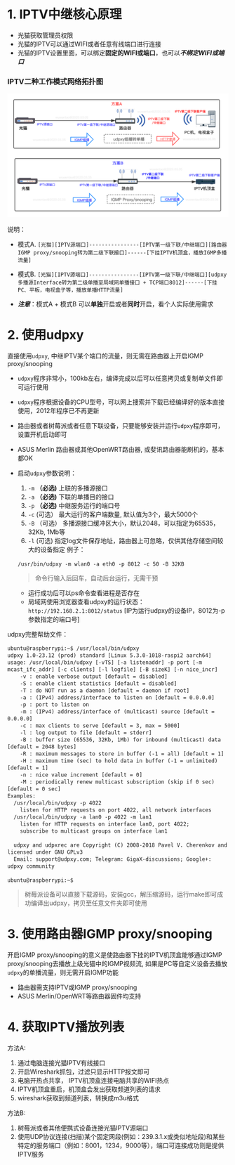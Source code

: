 # 1. IPTV中继核心原理
- 光猫获取管理员权限
- 光猫的IPTV可以通过WIFI或者任意有线端口进行连接
- 光猫的IPTV设置里面，可以绑定**固定的WIFI或端口**，也可以***不绑定WIFI或端口***

### IPTV二种工作模式网络拓扑图
![IPTV二种模式网络拓扑图](resource/iptv.png)

说明：
- 模式A. 
`
[光猫][IPTV源端口]----------------[IPTV第一级下联/中继端口][路由器IGMP proxy/snooping转为第二级下联接口]------[下挂IPTV机顶盒，播放IGMP多播流量]
`
- 模式B. 
`
[光猫][IPTV源端口]----------------[IPTV第一级下联/中继端口][udpxy多播源Interface转为第二级单播至局域网单播接口 + TCP端口8012]------[下挂PC、平板，电视盒子等，播放单播HTTP流量]
`

- ***注意***：模式A + 模式B 可以**单独**开启或者**同时**开启，看个人实际使用需求

# 2. 使用udpxy
直接使用`udpxy`, 中继IPTV某个端口的流量，则无需在路由器上开启IGMP proxy/snooping
- `udpxy`程序非常小，100kb左右，编译完成以后可以任意拷贝或复制单文件即可运行使用
- `udpxy`程序根据设备的CPU型号，可以网上搜索并下载已经编译好的版本直接使用，2012年程序已不再更新
- 路由器或者树莓派或者任意下联设备，只要能够安装并运行`udpxy`程序即可， 设置开机启动即可
- ASUS Merlin 路由器或其他OpenWRT路由器, 或斐讯路由器能刷机的，基本都OK
- 启动`udpxy`参数说明：
   1. `-m` **（必选)** 上联的多播源接口
   2. `-a` **（必选)** 下联的单播目的接口
   3. `-p` **（必选)** 中继服务运行的端口号
   4. `-c`  (可选） 最大运行的客户端数量, 默认值为3个，最大5000个
   5. `-B` （可选） 多播源接口缓冲区大小，默认2048，可以指定为65535，32Kb, 1Mb等
   6. `-l`  (可选)  指定log文件保存地址，路由器上可忽略，仅供其他存储空间较大的设备指定
   例子：
   
   `/usr/bin/udpxy -m wlan0 -a eth0 -p 8012 -c 50 -B 32KB`
   > 命令行输入后回车，自动后台运行，无需干预
   - 运行成功后可以ps命令查看进程是否存在
   - 局域网使用浏览器查看udpxy的运行状态： `http://192.168.2.1:8012/status`    [IP为运行udpxy的设备IP，8012为-p参数指定的端口号]

udpxy完整帮助文件：
```
ubuntu@raspberrypi:~$ /usr/local/bin/udpxy
udpxy 1.0-23.12 (prod) standard [Linux 5.3.0-1018-raspi2 aarch64]
usage: /usr/local/bin/udpxy [-vTS] [-a listenaddr] -p port [-m mcast_ifc_addr] [-c clients] [-l logfile] [-B sizeK] [-n nice_incr]
	-v : enable verbose output [default = disabled]
	-S : enable client statistics [default = disabled]
	-T : do NOT run as a daemon [default = daemon if root]
	-a : (IPv4) address/interface to listen on [default = 0.0.0.0]
	-p : port to listen on
	-m : (IPv4) address/interface of (multicast) source [default = 0.0.0.0]
	-c : max clients to serve [default = 3, max = 5000]
	-l : log output to file [default = stderr]
	-B : buffer size (65536, 32Kb, 1Mb) for inbound (multicast) data [default = 2048 bytes]
	-R : maximum messages to store in buffer (-1 = all) [default = 1]
	-H : maximum time (sec) to hold data in buffer (-1 = unlimited) [default = 1]
	-n : nice value increment [default = 0]
	-M : periodically renew multicast subscription (skip if 0 sec) [default = 0 sec]
Examples:
  /usr/local/bin/udpxy -p 4022
	listen for HTTP requests on port 4022, all network interfaces
  /usr/local/bin/udpxy -a lan0 -p 4022 -m lan1
	listen for HTTP requests on interface lan0, port 4022;
	subscribe to multicast groups on interface lan1

  udpxy and udpxrec are Copyright (C) 2008-2018 Pavel V. Cherenkov and licensed under GNU GPLv3
  Email: support@udpxy.com; Telegram: GigaX-discussions; Google+: udpxy community

ubuntu@raspberrypi:~$
```
> 树莓派设备可以直接下载源码，安装gcc，解压缩源码，运行make即可成功编译出udpxy，拷贝至任意文件夹即可使用

# 3. 使用路由器IGMP proxy/snooping
开启IGMP proxy/snooping的意义是使路由器下挂的IPTV机顶盒能够通过IGMP proxy/snooping去播放上级光猫中的IGMP视频流, 如果是PC等自定义设备去播放`udpxy`的单播流量，则无需开启IGMP功能
- 路由器需支持IPTV或IGMP proxy/snooping
- ASUS Merlin/OpenWRT等路由器固件均支持

# 4. 获取IPTV播放列表
方法A:
1. 通过电脑连接光猫IPTV有线接口
2. 开启Wireshark抓包，过滤只显示HTTP报文即可
3. 电脑开热点共享， IPTV机顶盒连接电脑共享的WIFI热点
4. IPTV机顶盒重启，机顶盒会发出获取频道列表的请求
5. wireshark获取到频道列表，转换成m3u格式

方法B:
1. 树莓派或者其他便携式设备连接光猫IPTV源端口
2. 使用UDP协议连接(扫描)某个固定网段(例如：239.3.1.x或类似地址段)和某些特定的服务端口（例如：8001，1234，9000等），端口可连接成功则是提供IPTV服务

